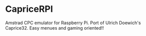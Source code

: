 # CapriceRPI
Amstrad CPC emulator for Raspberry Pi. Port of Ulrich Doewich's Caprice32. Easy menues and gaming oriented!!  
